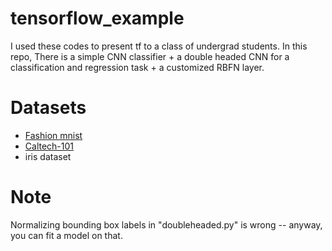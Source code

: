 # tensorflow_example
I used these codes to present tf to a class of undergrad students.
In this repo, There is a simple CNN classifier + a double headed CNN for a classification and regression task + a customized RBFN layer.

# Datasets
* [Fashion mnist](https://github.com/zalandoresearch/fashion-mnist)
* [Caltech-101](https://data.caltech.edu/records/20086)
* iris dataset

# Note
Normalizing bounding box labels in "doubleheaded.py" is wrong -- anyway, you can fit a model on that.
